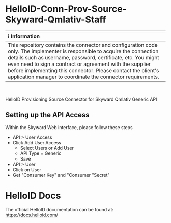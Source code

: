 # HelloID-Conn-Prov-Source-Skyward-Qmlativ-Staff
| :information_source: Information |
|:---------------------------|
| This repository contains the connector and configuration code only. The implementer is responsible to acquire the connection details such as username, password, certificate, etc. You might even need to sign a contract or agreement with the supplier before implementing this connector. Please contact the client's application manager to coordinate the connector requirements.       |

<br />

HelloID Provisioning Source Connector for Skyward Qmlativ Generic API

## Setting up the API Access
Within the Skyward Web interface, please follow these steps
- API > User Access
- Click Add User Access
  - Select Users or Add User
  - API Type = Generic
  - Save
- API > User
- Click on User
- Get "Consumer Key" and "Consumer "Secret"
 
 
# HelloID Docs
The official HelloID documentation can be found at: https://docs.helloid.com/
